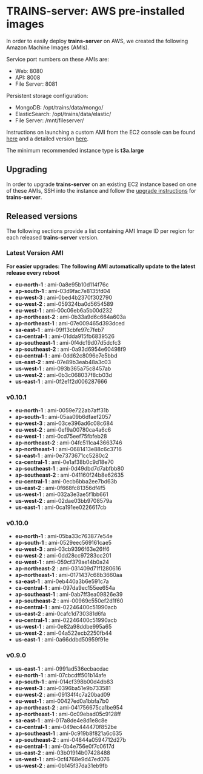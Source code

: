 # **TRAINS-server**: AWS pre-installed images

In order to easily deploy **trains-server** on AWS, we created the following Amazon Machine Images (AMIs).

Service port numbers on these AMIs are:
 - Web: 8080
 - API: 8008
 - File Server: 8081

Persistent storage configuration:
 - MongoDB: /opt/trains/data/mongo/
 - ElasticSearch: /opt/trains/data/elastic/
 - File Server: /mnt/fileserver/

Instructions on launching a custom AMI from the EC2 console can be found [here](https://aws.amazon.com/premiumsupport/knowledge-center/launch-instance-custom-ami/)
and a detailed version [here](https://docs.aws.amazon.com/AWSEC2/latest/UserGuide/launching-instance.html).

The minimum recommended instance type is **t3a.large**

## Upgrading

In order to upgrade **trains-server** on an existing EC2 instance based on one of these AMIs, SSH into the instance and follow the [upgrade instructions](../README.md#upgrade) for **trains-server**.

## Released versions

The following sections provide a list containing AMI Image ID per region for each released **trains-server** version.

### Latest Version AMI
**For easier upgrades: The following AMI automatically update to the latest release every reboot**

* **eu-north-1** : ami-0a8e95b10d114f76c
* **ap-south-1** : ami-03d9fac7e8135fd04
* **eu-west-3** : ami-0bed4b2370f302790
* **eu-west-2** : ami-059324ba0d5654589
* **eu-west-1** : ami-00c06eb6a5b00d232
* **ap-northeast-2** : ami-0b33a9d6c664a603a
* **ap-northeast-1** : ami-07e009465d393dced
* **sa-east-1** : ami-09f13cbfe97c7feb7
* **ca-central-1** : ami-01dda915fb6839526
* **ap-southeast-1** : ami-0f4dc19d07d5dcfc3
* **ap-southeast-2** : ami-0a93d6954e60498f9
* **eu-central-1** : ami-0dd62c8096e7e5bbd
* **us-east-2** : ami-07e89b3eab48a3c03
* **us-west-1** : ami-093b365a75c8457ab
* **us-west-2** : ami-0b3c068037f8cb03d
* **us-east-1** : ami-0f2e1f2d006287666

### v0.10.1
* **eu-north-1** : ami-0059e722ab7aff31b
* **ap-south-1** : ami-05aa09b6dfaef2057
* **eu-west-3** : ami-03ce396ad6c08c684
* **eu-west-2** : ami-0ef9a00780ca4a6c6
* **eu-west-1** : ami-0cd75eef75fbfeb28
* **ap-northeast-2** : ami-04fc511ca43663746
* **ap-northeast-1** : ami-0681413e88c6c3716
* **sa-east-1** : ami-0e7373671cc5280c2
* **ca-central-1** : ami-0e1af38b0c9d18e70
* **ap-southeast-1** : ami-0d49dbd7d7abfbb80
* **ap-southeast-2** : ami-041160f24b8e62635
* **eu-central-1** : ami-0ecb6bba2ee7bd63b
* **us-east-2** : ami-0f668fc81356df4f5
* **us-west-1** : ami-032a3e3ae5f1bb661
* **us-west-2** : ami-02dae03bb9708579a
* **us-east-1** : ami-0ca191ee0226617cb

### v0.10.0
* **eu-north-1** : ami-05ba33c763877e54e
* **ap-south-1** : ami-0529eec569161cae5
* **eu-west-3** : ami-03cb9396f63e26ff6
* **eu-west-2** : ami-0dd28cc97283cc201
* **eu-west-1** : ami-059cf379ae14b0a24
* **ap-northeast-2** : ami-031409d71f1280616
* **ap-northeast-1** : ami-0171437c68b3660aa
* **sa-east-1** : ami-0eb440a3b6e591c7a
* **ca-central-1** : ami-097da9ec155ee654a
* **ap-southeast-1** : ami-0ab7ff3ea09826e39
* **ap-southeast-2** : ami-00969c550ef2d1f60
* **eu-central-1** : ami-02246400c51990acb
* **us-east-2** : ami-0cafc1d730381d6fa
* **eu-central-1** : ami-02246400c51990acb
* **us-west-1** : ami-0e82a98ddbe995a65
* **us-west-2** : ami-04a522ecb2250fb44
* **us-east-1** : ami-0a66ddbd50959f91e

### v0.9.0

* **us-east-1** : ami-0991ad536ecbacdac
* **eu-north-1** : ami-07cbcdff501b14afe
* **ap-south-1** : ami-014cf398b00d4db83
* **eu-west-3** : ami-0396ba51e9b733581
* **eu-west-2** : ami-09134f4c7a20bad09
* **eu-west-1** : ami-00427ed0a1bbfa7b0
* **ap-northeast-2** : ami-041756675ca1be954
* **ap-northeast-1** : ami-0c09ebad05c9128ff
* **sa-east-1** : ami-017a8de4e8d1e8c8e
* **ca-central-1** : ami-049ec444470f852be
* **ap-southeast-1** : ami-0c919b8f821a6c635
* **ap-southeast-2** : ami-04844a0594712d27b
* **eu-central-1** : ami-0b4e756e0f7c0617d
* **us-east-2** : ami-03b01914b07428488
* **us-west-1** : ami-0cf4768e9d47ed076
* **us-west-2** : ami-0b145f37da31eb9fb
